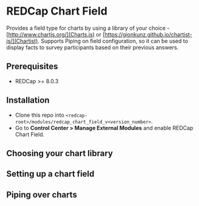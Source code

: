 # REDCap Chart Field
Provides a field type for charts by using a library of your choice - [http://www.chartjs.org/](Charts.js) or [https://gionkunz.github.io/chartist-js/](Chartist). Supports Piping on field configuration, so it can be used to display facts to survey participants based on their previous answers.

## Prerequisites
- REDCap >= 8.0.3

## Installation
- Clone this repo into `<redcap-root>/modules/redcap_chart_field_v<version_number>`.
- Go to **Control Center > Manage External Modules** and enable REDCap Chart Field.

## Choosing your chart library

## Setting up a chart field

## Piping over charts
